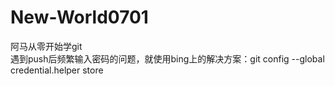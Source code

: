# New-World0701
阿马从零开始学git  
遇到push后频繁输入密码的问题，就使用bing上的解决方案：git config --global credential.helper store  

